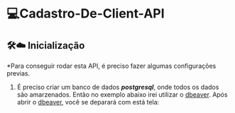 # 💻Cadastro-De-Client-API

## 🛠️:cloud: Inicialização

*Para conseguir rodar esta API, é preciso fazer algumas configurações previas.

1. É preciso criar um banco de dados <strong><i>postgresql</i></strong>, onde todos os dados são amarzenados. Então no exemplo abaixo irei utilizar o <a href="https://dbeaver.io/download/">dbeaver</a>. Após abrir o <a href="https://dbeaver.io/download/">dbeaver</a>, você se deparará com está tela:

<div>
  <img src=""/>
</div>
